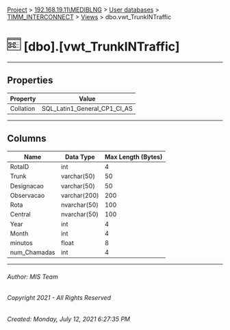 #### 

[Project](../../../../index.md) > [192.168.19.11\\MEDIBLNG](../../../index.md) > [User databases](../../index.md) > [TIMM_INTERCONNECT](../index.md) > [Views](Views.md) > dbo.vwt_TrunkINTraffic

# ![Views](../../../../Images/View32.png) [dbo].[vwt_TrunkINTraffic]

---

## <a name="#properties"></a>Properties

| Property | Value |
|---|---|
| Collation | SQL_Latin1_General_CP1_CI_AS |


---

## <a name="#columns"></a>Columns

| Name | Data Type | Max Length (Bytes) |
|---|---|---|
| RotaID | int | 4 |
| Trunk | varchar(50) | 50 |
| Designacao | varchar(50) | 50 |
| Observacao | varchar(200) | 200 |
| Rota | nvarchar(50) | 100 |
| Central | nvarchar(50) | 100 |
| Year | int | 4 |
| Month | int | 4 |
| minutos | float | 8 |
| num_Chamadas | int | 4 |


---

###### Author:  MIS Team

###### Copyright 2021 - All Rights Reserved

###### Created: Monday, July 12, 2021 6:27:35 PM

